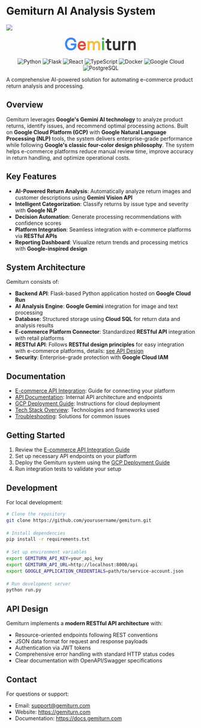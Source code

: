 # Gemiturn AI Analysis System
<div>
<img src="https://readme-typing-svg.demolab.com/?pause=1&size=50&color=f75c7e&center=True&width=1200&height=120&vCenter=True&lines=Gemiturn+AI+Analysis+System.;Power+By+Gemini+AI" />
</div>

<p align="center">
  <img src="frontend/public/logo1.png" alt="Gemiturn Logo" width="200">
</p>

<p align="center">
  <img src="https://img.shields.io/badge/Python-3776AB?style=for-the-badge&logo=python&logoColor=white" alt="Python">
  <img src="https://img.shields.io/badge/Flask-000000?style=for-the-badge&logo=flask&logoColor=white" alt="Flask">
  <img src="https://img.shields.io/badge/React-61DAFB?style=for-the-badge&logo=react&logoColor=black" alt="React">
  <img src="https://img.shields.io/badge/TypeScript-3178C6?style=for-the-badge&logo=typescript&logoColor=white" alt="TypeScript">
  <img src="https://img.shields.io/badge/Docker-2496ED?style=for-the-badge&logo=docker&logoColor=white" alt="Docker">
  <img src="https://img.shields.io/badge/Google_Cloud-4285F4?style=for-the-badge&logo=google-cloud&logoColor=white" alt="Google Cloud">
<img src="https://img.shields.io/badge/PostgreSQL-336791?style=for-the-badge&logo=postgresql&logoColor=white" alt="PostgreSQL">
</p>

A comprehensive AI-powered solution for automating e-commerce product return analysis and processing.

## Overview

Gemiturn leverages **Google's Gemini AI technology** to analyze product returns, identify issues, and recommend optimal processing actions. Built on **Google Cloud Platform (GCP)** with **Google Natural Language Processing (NLP)** tools, the system delivers enterprise-grade performance while following **Google's classic four-color design philosophy**. The system helps e-commerce platforms reduce manual review time, improve accuracy in return handling, and optimize operational costs.

## Key Features

- **AI-Powered Return Analysis**: Automatically analyze return images and customer descriptions using **Gemini Vision API**
- **Intelligent Categorization**: Classify returns by issue type and severity with **Google NLP**
- **Decision Automation**: Generate processing recommendations with confidence scores
- **Platform Integration**: Seamless integration with e-commerce platforms via **RESTful APIs**
- **Reporting Dashboard**: Visualize return trends and processing metrics with **Google-inspired design**

## System Architecture

Gemiturn consists of:

- **Backend API**: Flask-based Python application hosted on **Google Cloud Run**
- **AI Analysis Engine**: **Google Gemini** integration for image and text processing
- **Database**: Structured storage using **Cloud SQL** for return data and analysis results
- **E-commerce Platform Connector**: Standardized **RESTful API** integration with retail platforms
- **RESTful API**: Follows **RESTful design principles** for easy integration with e-commerce platforms, details: [see API Design](#api-design)
- **Security**: Enterprise-grade protection with **Google Cloud IAM**

## Documentation

- [E-commerce API Integration](docs/ecommerce_api_integration.md): Guide for connecting your platform
- [API Documentation](docs/API_Integration.md): Internal API architecture and endpoints
- [GCP Deployment Guide](docs/gcp_deployment_guide.md): Instructions for cloud deployment
- [Tech Stack Overview](docs/TechStacks.md): Technologies and frameworks used
- [Troubleshooting](docs/TroubleShooting.md): Solutions for common issues

## Getting Started

1. Review the [E-commerce API Integration Guide](docs/ecommerce_api_integration.md)
2. Set up necessary API endpoints on your platform
3. Deploy the Gemiturn system using the [GCP Deployment Guide](docs/gcp_deployment_guide.md)
4. Run integration tests to validate your setup

## Development

For local development:

```bash
# Clone the repository
git clone https://github.com/yourusername/gemiturn.git

# Install dependencies
pip install -r requirements.txt

# Set up environment variables
export GEMITURN_API_KEY=your_api_key
export GEMITURN_API_URL=http://localhost:8000/api
export GOOGLE_APPLICATION_CREDENTIALS=path/to/service-account.json

# Run development server
python run.py
```

## API Design

Gemiturn implements a **modern RESTful API architecture** with:

- Resource-oriented endpoints following REST conventions
- JSON data format for request and response payloads
- Authentication via JWT tokens
- Comprehensive error handling with standard HTTP status codes
- Clear documentation with OpenAPI/Swagger specifications

## Contact

For questions or support:

- Email: support@gemiturn.com
- Website: https://gemiturn.com
- Documentation: https://docs.gemiturn.com

